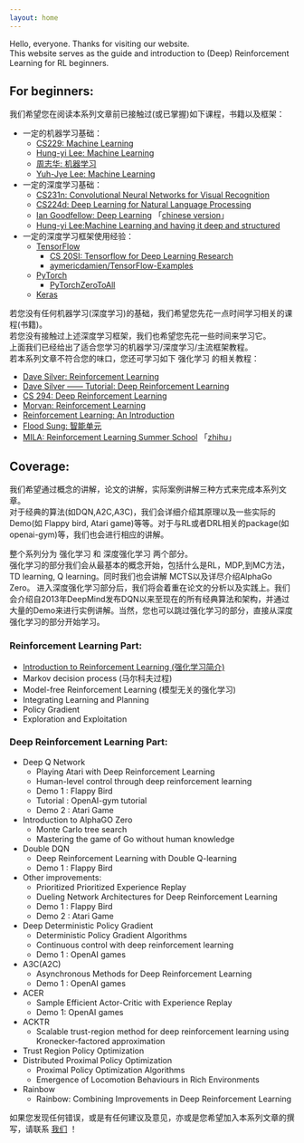```yaml
---
layout: home
---
```


Hello, everyone. Thanks for visiting our website.   
This website serves as the guide and introduction to (Deep) Reinforcement Learning for RL beginners.  

## For beginners:

我们希望您在阅读本系列文章前已接触过(或已掌握)如下课程，书籍以及框架：

 - 一定的机器学习基础：
    - [CS229: Machine Learning][1]
    - [Hung-yi Lee: Machine Learning][2]
    - [周志华: 机器学习][3]
    - [Yuh-Jye Lee: Machine Learning][4]
 - 一定的深度学习基础：
    - [CS231n: Convolutional Neural Networks for Visual Recognition][5] 
    - [CS224d: Deep Learning for Natural Language Processing][6]
    - [Ian Goodfellow: Deep Learning][7]   「[chinese version][8]」
    - [Hung-yi Lee:Machine Learning and having it deep and structured][9]
 - 一定的深度学习框架使用经验：
    - [TensorFlow][10]
        - [CS 20SI: Tensorflow for Deep Learning Research][11]   
        - [aymericdamien/TensorFlow-Examples][12]
    - [PyTorch][13] 
        - [PyTorchZeroToAll][14] 
    - [Keras][15] 

若您没有任何机器学习(深度学习)的基础，我们希望您先花一点时间学习相关的课程(书籍)。   
若您没有接触过上述深度学习框架，我们也希望您先花一些时间来学习它。   
上面我们已经给出了适合您学习的机器学习/深度学习/主流框架教程。  
若本系列文章不符合您的味口，您还可学习如下 强化学习 的相关教程：  

- [Dave Silver: Reinforcement Learning][16]
- [Dave Silver —— Tutorial: Deep Reinforcement Learning][17]
- [CS 294: Deep Reinforcement Learning][18]
- [Morvan: Reinforcement Learning][19]
- [Reinforcement Learning: An Introduction][20]
- [Flood Sung: 智能单元][21]
- [MILA: Reinforcement Learning Summer School][22] 「[zhihu][23]」
 

## Coverage:

我们希望通过概念的讲解，论文的讲解，实际案例讲解三种方式来完成本系列文章。  
对于经典的算法(如DQN,A2C,A3C)，我们会详细介绍其原理以及一些实际的Demo(如 Flappy bird, Atari game)等等。对于与RL或者DRL相关的package(如openai-gym)等，我们也会进行相应的讲解。  

整个系列分为 强化学习 和 深度强化学习 两个部分。  
强化学习的部分我们会从最基本的概念开始，包括什么是RL，MDP,到MC方法，TD learning, Q learning。同时我们也会讲解 MCTS以及详尽介绍AlphaGo Zero。
进入深度强化学习部分后，我们将会着重在论文的分析以及实践上。我们会介绍自2013年DeepMind发布DQN以来至现在的所有经典算法和架构，并通过大量的Demo来进行实例讲解。当然，您也可以跳过强化学习的部分，直接从深度强化学习的部分开始学习。

### Reinforcement Learning Part:

 - [Introduction to Reinforcement Learning (强化学习简介)][24]
 - Markov decision process (马尔科夫过程)
 - Model-free Reinforcement Learning (模型无关的强化学习)
 - Integrating Learning and Planning
 - Policy Gradient
 - Exploration and Exploitation

### Deep Reinforcement Learning Part:

- Deep Q Network 
    - Playing Atari with Deep Reinforcement Learning
    - Human-level control through deep reinforcement learning
    - Demo 1 : Flappy Bird
    - Tutorial : OpenAI-gym tutorial
    - Demo 2 : Atari Game
- Introduction to AlphaGO Zero
    - Monte Carlo tree search
    - Mastering the game of Go without human knowledge
- Double DQN 
    - Deep Reinforcement Learning with Double Q-learning
    - Demo 1 : Flappy Bird
- Other improvements:
    - Prioritized Prioritized Experience Replay
    - Dueling Network Architectures for Deep Reinforcement Learning
    - Demo 1 : Flappy Bird
    - Demo 2 : Atari Game
- Deep Deterministic Policy Gradient
    - Deterministic Policy Gradient Algorithms
    - Continuous control with deep reinforcement learning
    - Demo 1 : OpenAI games
- A3C(A2C)
    - Asynchronous Methods for Deep Reinforcement Learning
    - Demo 1 : OpenAI games
- ACER
    - Sample Efficient Actor-Critic with Experience Replay
    - Demo 1: OpenAI games
- ACKTR
    - Scalable trust-region method for deep reinforcement learning using Kronecker-factored approximation
- Trust Region Policy Optimization
- Distributed Proximal Policy Optimization
    - Proximal Policy Optimization Algorithms
    - Emergence of Locomotion Behaviours in Rich Environments
- Rainbow
    - Rainbow: Combining Improvements in Deep Reinforcement Learning

如果您发现任何错误，或是有任何建议及意见，亦或是您希望加入本系列文章的撰写，请联系 [我们][25] ！


  [1]: http://cs229.stanford.edu/
  [2]: http://speech.ee.ntu.edu.tw/~tlkagk/courses_ML17.html
  [3]: https://cs.nju.edu.cn/zhouzh/zhouzh.files/publication/MLbook2016.htm
  [4]: http://ocw.nctu.edu.tw/course_detail.php?bgid=1&gid=1&nid=563#.WfcvbFtL-Ul
  [5]: http://cs231n.stanford.edu/
  [6]: http://cs224d.stanford.edu/
  [7]: http://www.deeplearningbook.org/
  [8]: https://github.com/exacity/deeplearningbook-chinese
  [9]: http://speech.ee.ntu.edu.tw/~tlkagk/courses_MLDS17.html
  [10]: https://www.tensorflow.org/
  [11]: https://web.stanford.edu/class/cs20si/
  [12]: https://github.com/aymericdamien/TensorFlow-Examples
  [13]: http://pytorch.org/
  [14]: https://github.com/hunkim/PyTorchZeroToAll
  [15]: https://keras.io/
  [16]: http://www0.cs.ucl.ac.uk/staff/D.Silver/web/Teaching.html
  [17]: http://icml.cc/2016/tutorials/deep_rl_tutorial.pdf
  [18]: http://rll.berkeley.edu/deeprlcourse/
  [19]: https://morvanzhou.github.io/tutorials/machine-learning/reinforcement-learning/
  [20]: http://incompleteideas.net/sutton/book/the-book.html
  [21]: https://zhuanlan.zhihu.com/intelligentunit
  [22]: https://mila.quebec/en/cours/deep-learning-summer-school-2017/
  [23]: https://zhuanlan.zhihu.com/p/28922147
  [24]: https://rl-tutorial.github.io/2017/11/02/intro-to-rl.html
  [25]: https://zhuanlan.zhihu.com/rl-tutorial